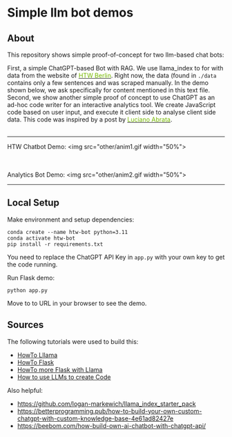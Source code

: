# Simple llm bot demos

## About

This repository shows simple proof-of-concept for two llm-based chat bots:

 First, a simple ChatGPT-based Bot with RAG. We use llama_index to for with data from the website of  <a href="htw-berlin.de"><font color="#76B900">HTW Berlin</font></a>. Right now, the data (found in `./data` contains only a few sentences and was scraped manually. In the demo shown below, we ask specifically for content mentioned in this text file.
Second, we show another simple proof of concept to use ChatGPT as an ad-hoc code writer for an interactive analytics tool. We create JavaScript code based on user input, and execute it client side to analyse client side data. This code was inspired by a post by <a href="https://towardsdatascience.com/exploring-data-analysis-via-natural-language-approach-1-224965d1fb16#0ecb"><font color="#76B900">Luciano Abrata</font></a>.
<br><br>

---

HTW Chatbot Demo:
<img src="other/anim1.gif width="50%">

<br><br>
Analytics Bot Demo:
<img src="other/anim2.gif width="50%">

---


## Local Setup

Make environment and setup dependencies:
```
conda create --name htw-bot python=3.11
conda activate htw-bot
pip install -r requirements.txt
```

You need to replace the ChatGPT API Key in `app.py` with your own key to get the code running.

Run Flask demo:
```
python app.py
```
Move to to URL in your browser to see the demo.


## Sources

The following tutorials were used to build this:

* [HowTo Lllama](https://bootcamp.uxdesign.cc/a-step-by-step-guide-to-building-a-chatbot-based-on-your-own-documents-with-gpt-2d550534eea5)
* [HowTo Flask](https://codinginfinite.com/chatbot-in-python-flask-tutorial/)
* [HowTo more Flask with Llama](https://gpt-index.readthedocs.io/en/latest/guides/fullstack_app_guide.html#flask-backend)
* [How to use LLMs to create Code](https://towardsdatascience.com/exploring-data-analysis-via-natural-language-approach-1-224965d1fb16#0ecb)

Also helpful:
* https://github.com/logan-markewich/llama_index_starter_pack
* https://betterprogramming.pub/how-to-build-your-own-custom-chatgpt-with-custom-knowledge-base-4e61ad82427e
* https://beebom.com/how-build-own-ai-chatbot-with-chatgpt-api/